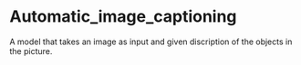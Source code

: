 # Automatic_image_captioning
A model that takes an image as input and given discription of the objects in the picture.
